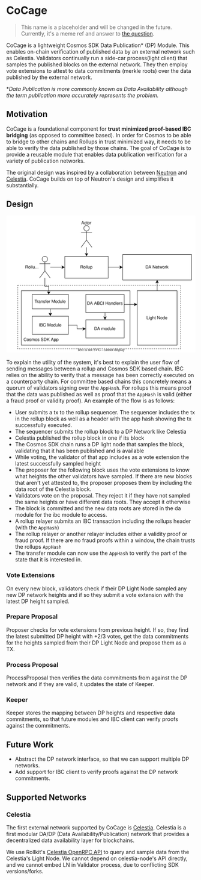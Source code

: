 # CoCage

> This name is a placeholder and will be changed in the future. Currently, it's a meme ref and answer
> to [the question](https://x.com/nickwh8te/status/1682779788350566402?s=20).

CoCage is a lightweight Cosmos SDK Data Publication* (DP) Module. This enables on-chain verification of 
published data by an external network such as Celestia. Validators continually run a side-car process(light client) 
that samples the published blocks on the external network. They then employ vote extensions to attest to data 
commitments (merkle roots) over the data published by the external network.

**Data Publication is more commonly known as Data Availability although the term publication more accurately represents the problem.*

## Motivation

CoCage is a foundational component for **trust minimized proof-based IBC bridging** (as opposed to committee based). In order for Cosmos to be able to bridge to other chains 
and Rollups in trust minimized way, it needs to be able to verify the data published by those chains. The goal of CoCage
is to provide a reusable module that enables data publication verification for a variety of publication networks.

The original design was inspired by a collaboration between [Neutron](https://neutron.org/) and [Celestia](httsp://celestia.org). CoCage builds on top of Neutron's design and simplifies
it substantially.

## Design

![Design](./flow.svg)

To explain the utility of the system, it's best to explain the user flow of sending messages between a rollup and Cosmos SDK based chain. IBC relies on the ability to verify that a message has been correctly executed on a counterparty chain. For committee based chains this concretely means a quorum of validators signing over the `AppHash`. For rollups this means proof that the data was published as well as proof that the `AppHash` is valid (either a fraud proof or validity proof). An example of the flow is as follows:

- User submits a tx to the rollup sequencer. The sequencer includes the tx in the rollup block as well as a header with the app hash showing the tx successfully executed.
- The sequencer submits the rollup block to a DP Network like Celestia
- Celestia published the rollup block in one if its block
- The Cosmos SDK chain runs a DP light node that samples the block, validating that it has been published and is available
- While voting, the validator of that app includes as a vote extension the latest successfully sampled height
- The proposer for the following block uses the vote extensions to know what heights the other validators have sampled. If there are new blocks that aren't yet attested to, the proposer proposes them by including the data root of the Celestia block.
- Validators vote on the proposal. They reject it if they have not sampled the same heights or have different data roots. They accept it otherwise
- The block is committed and the new data roots are stored in the da module for the ibc module to access.
- A rollup relayer submits an IBC transaction including the rollups header (with the `AppHash`)
- The rollup relayer or another relayer includes either a validity proof or fraud proof. If there are no fraud proofs within a window, the chain trusts the rollups `AppHash`
- The transfer module can now use the `AppHash` to verify the part of the state that it is interested in.

### Vote Extensions

On every new block, validators check if their DP Light Node sampled any new DP network heights and if so they submit a vote
extension with the latest DP height sampled.

### Prepare Proposal

Proposer checks for vote extensions from previous height. If so, they find the latest
submitted DP height with +2/3 votes, get the data commitments for the heights sampled from their DP Light Node and 
propose them as a TX.

### Process Proposal

ProcessProposal then verifies the data commitments from against the DP network and if they are valid, it updates 
the state of Keeper.

### Keeper

Keeper stores the mapping between DP heights and respective data commitments, so that future modules and IBC client
can verify proofs against the commitments.

## Future Work

* Abstract the DP network interface, so that we can support multiple DP networks.
* Add support for IBC client to verify proofs against the DP network commitments.

## Supported Networks

### Celestia

The first external network supported by CoCage is [Celestia](https://celestia.network/). Celestia is a first modular
DA/DP (Data Availability/Publication) network that provides a decentralized data availability layer for blockchains.

We use Rollkit's [Celestia OpenRPC API](https://github.com/rollkit/celestia-openrpc/) to query and sample data from the
Celestia's Light Node. We cannot depend on celestia-node's API directly, and we cannot embed LN in Validator process,
due to conflicting SDK versions/forks.
